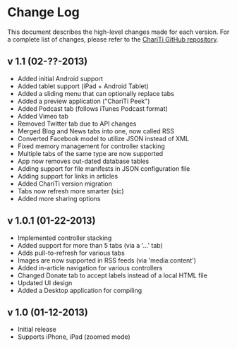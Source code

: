 Change Log
========================

This document describes the high-level changes made for each version. For a complete list of changes, please refer to the [ChariTi GitHub repository](http://github.com/mcongrove/ChariTi/).

v 1.1 (02-??-2013)
------------------
*	Added initial Android support
*	Added tablet support (iPad + Android Tablet)
*	Added a sliding menu that can optionally replace tabs
*	Added a preview application ("ChariTi Peek")
*	Added Podcast tab (follows iTunes Podcast format)
*	Added Vimeo tab
*	Removed Twitter tab due to API changes
*	Merged Blog and News tabs into one, now called RSS
*	Converted Facebook model to utilize JSON instead of XML
*	Fixed memory management for controller stacking
*	Multiple tabs of the same type are now supported
*	App now removes out-dated database tables
*	Adding support for file manifests in JSON configuration file
*	Adding support for links in articles
*	Added ChariTi version migration
*	Tabs now refresh more smarter (sic)
*	Added more sharing options

v 1.0.1 (01-22-2013)
--------------------
*	Implemented controller stacking
*	Added support for more than 5 tabs (via a '…' tab)
*	Adds pull-to-refresh for various tabs
*	Images are now supported in RSS feeds (via 'media:content')
*	Added in-article navigation for various controllers
*	Changed Donate tab to accept labels instead of a local HTML file
*	Updated UI design
*	Added a Desktop application for compiling

v 1.0 (01-12-2013)
------------------
*	Initial release
*	Supports iPhone, iPad (zoomed mode)